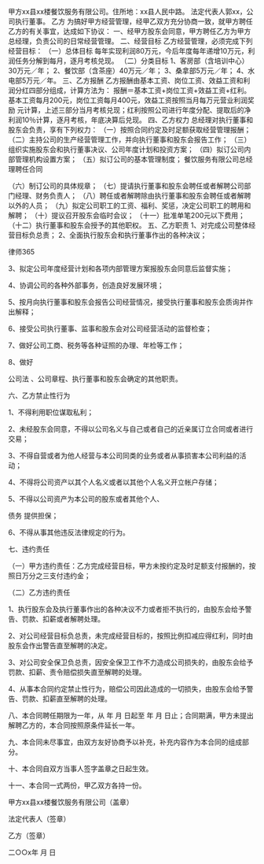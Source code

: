 
 甲方xx县xx楼餐饮服务有限公司。住所地：xx县人民中路。
 法定代表人郭xx，公司执行董事。
 乙方
 为搞好甲方经营管理，经甲乙双方充分协商一致，就甲方聘任乙方的有关事宜，达成如下协议：
 一、经甲方股东会同意，甲方聘任乙方为甲方总经理，负责公司的日常经营管理。
 二、经营目标
 乙方经营管理，必须完成下列经营目标：
 （一）总体目标
 每年实现利润80万元，今后年度每年递增10万元，利润任务分解到每月，逐月考核兑现。
 （二）分类目标
 1、客房部（含培训中心）30万元／年；
 2、餐饮部（含茶座）40万元／年；
 3、桑拿部5万元／年；
 4、水电部5万元／年。
 三、乙方报酬
 乙方报酬由基本工资、岗位工资、效益工资和利润分红四部分组成，计算方法为：
 报酬＝基本工资+岗位工资+效益工资+红利。
 基本工资每月200元，岗位工资每月400元，效益工资按照当月每万元营业利润奖励 元计算，上述三部分当月考核兑现；红利按照公司进行年度分配、提取后的净利润10％计算，逐月考核，年底决算后兑现。
 四、乙方权力
 总经理对执行董事和股东会负责，享有下列权力：
 （一）按照合同约定及时足额获取经营管理报酬；
 （二）主持公司的生产经营管理工作，并向执行董事和股东会报告工作；
 （三）组织实施股东会和执行董事决议、公司年度计划和投资方案；
 （四）拟订公司内部管理机构设置方案；
 （五）拟订公司的基本管理制度；
 餐饮服务有限公司总经理聘任合同
 
 
 （六）制订公司的具体规章；
 （七）提请执行董事和股东会聘任或者解聘公司部门经理、财务负责人；
 （八）聘任或者解聘除由执行董事和股东会聘任或者解聘以外的人员；
 （九）拟定公司职工的工资、福利、奖惩，决定公司职工的聘用和解聘；
 （十）提议召开股东会临时会议；
 （十一）批准单笔200元以下费用；
 （十二）执行董事和股东会授予的其他职权。
 五、乙方职责
 1、对完成公司整体经营目标负总责；
 2、全面执行股东会和执行董事作出的各种决议；
 




 
律师365






 3、拟定公司年度经营计划和各项内部管理方案报股东会同意后监督实施；

 4、协调公司的各种外部事务，创造良好发展环境；

 5、按月向执行董事和股东会报告公司经营情况，接受执行董事和股东会质询并作出解释；

 6、接受公司执行董事、监事和股东会对公司经营活动的监督检查；

 7、做好公司工商、税务等各种证照的办理、年检等工作；

 8、做好

公司法
、公司章程、执行董事和股东会确定的其他职责。

 六、乙方禁止性行为

 1、不得利用职位谋取私利；

 2、未经股东会同意，不得以公司名义与自己或者自己的近亲属订立合同或者进行交易；

 3、不得自营或者为他人经营与本公司同类的业务或者从事损害本公司利益的活动；

 4、不得将公司资产以其个人名义或者以其他个人名义开立帐户存储；

 5、不得以公司资产为本公司的股东或者其他个人、

债务
提供担保；

 6、不得从事其他违反法律规定的行为。

 七、违约责任

 （一）甲方违约责任：乙方完成经营目标，甲方未按约定及时足额支付报酬的，按照日万分之三支付违约金；

 （二）乙方违约责任

 1、执行股东会及执行董事作出的各种决议不力或者拒不执行的，由股东会给予警告、罚款、扣薪或者解聘处理。

 2、对公司经营目标负总责，未完成经营目标的，按照比例扣减应得红利，同时由股东会作出警告直至解聘的决定。

 3、对公司安全保卫负总责，因安全保卫工作不力造成公司损失的，由股东会给予罚款、扣薪、责令赔偿损失直至解聘的处理。

 4、从事本合同约定禁止性行为，赔偿公司因此造成的一切损失，由股东会给予警告、罚款、扣薪直至解聘的处理。

 八、本合同聘任期限为一年，从 年 月 日起至 年 月 日止；合同期满，甲方未提出解聘乙方的，本合同按照原条件延长一年。

 九、本合同未尽事宜，由双方友好协商予以补充，补充内容作为本合同的组成部分。

 十、本合同自双方当事人签字盖章之日起生效。

 十一、本合同一式两份，甲乙双方各持一份。

 

 甲方xx县xx楼餐饮服务有限公司（盖章）

 法定代表人（签章）

 

 乙方（签章）

 二○○x年 月 日

 


 

 
 
 
 
 
  


  
 

  


  


  
 
 
 
 

